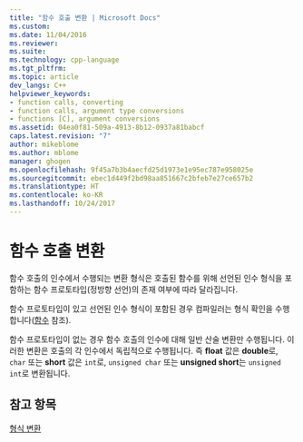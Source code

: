 ```yaml
---
title: "함수 호출 변환 | Microsoft Docs"
ms.custom: 
ms.date: 11/04/2016
ms.reviewer: 
ms.suite: 
ms.technology: cpp-language
ms.tgt_pltfrm: 
ms.topic: article
dev_langs: C++
helpviewer_keywords:
- function calls, converting
- function calls, argument type conversions
- functions [C], argument conversions
ms.assetid: 04ea0f81-509a-4913-8b12-0937a81babcf
caps.latest.revision: "7"
author: mikeblome
ms.author: mblome
manager: ghogen
ms.openlocfilehash: 9f45a7b3b4aecfd25d1973e1e95ec787e958025e
ms.sourcegitcommit: ebec1d449f2bd98aa851667c2bfeb7e27ce657b2
ms.translationtype: HT
ms.contentlocale: ko-KR
ms.lasthandoff: 10/24/2017
---
```

# <a name="function-call-conversions"></a>함수 호출 변환
함수 호출의 인수에서 수행되는 변환 형식은 호출된 함수를 위해 선언된 인수 형식을 포함하는 함수 프로토타입(정방향 선언)의 존재 여부에 따라 달라집니다.  
  
 함수 프로토타입이 있고 선언된 인수 형식이 포함된 경우 컴파일러는 형식 확인을 수행합니다([함수](../c-language/functions-c.md) 참조).  
  
 함수 프로토타입이 없는 경우 함수 호출의 인수에 대해 일반 산술 변환만 수행됩니다. 이러한 변환은 호출의 각 인수에서 독립적으로 수행됩니다. 즉 **float** 값은 **double**로, `char` 또는 **short** 값은 `int`로, `unsigned char` 또는 **unsigned short**는 `unsigned int`로 변환됩니다.  
  
## <a name="see-also"></a>참고 항목  
 [형식 변환](../c-language/type-conversions-c.md)